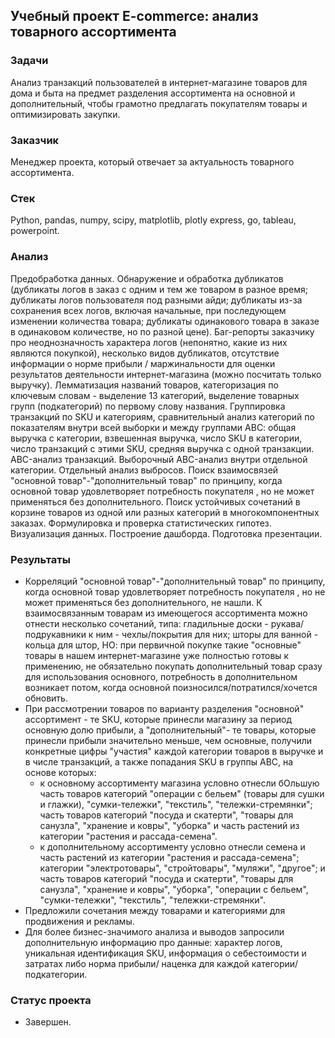 ## Учебный проект E-commerce: анализ товарного ассортимента
### Задачи
Анализ транзакций пользователей в интернет-магазине товаров для дома и быта на предмет разделения ассортимента на основной и дополнительный, чтобы грамотно предлагать покупателям товары и оптимизировать закупки.
### Заказчик
Менеджер проекта, который отвечает за актуальность товарного ассортимента.
### Стек
Python, pandas, numpy, scipy, matplotlib, plotly express, go, tableau, powerpoint.
### Анализ
Предобработка данных. Обнаружение и обработка дубликатов (дубликаты логов в заказ с одним и тем же товаром в разное время; дубликаты логов пользователя под разными айди; дубликаты из-за сохранения всех логов, включая начальные, при последующем изменении количества товара; дубликаты одинакового товара в заказе в одинаковом количестве, но по разной цене). Баг-репорты заказчику про неоднозначность характера логов (непонятно, какие из них являются покупкой), несколько видов дубликатов, отсутствие информации о норме прибыли / маржинальности для оценки результатов деятельности интернет-магазина (можно посчитать только выручку). Лемматизация названий товаров, категоризация по ключевым словам - выделение 13 категорий, выделение товарных групп (подкатегорий) по первому слову названия. Группировка транзакций по SKU и категориям, сравнительный анализ категорий по показателям внутри всей выборки и между группами АВС: общая выручка с категории, взвешенная выручка, число SKU в категории, число транзакций с этими SKU, средняя выручка с одной транзакции. ABC-анализ транзакций. Выборочный ABC-анализ внутри отдельной категории. Отдельный анализ выбросов. Поиск взаимосвязей "основной товар"-"дополнительный товар" по принципу, когда основной товар удовлетворяет потребность покупателя , но не может применяться без дополнительного. Поиск устойчивых сочетаний в корзине товаров из одной или разных категорий в многокомпонентных заказах. Формулировка и проверка статистических гипотез. Визуализация данных. Построение дашборда. Подготовка презентации.
### Результаты
- Корреляций "основной товар"-"дополнительный товар" по принципу, когда основной товар удовлетворяет потребность покупателя , но не может применяться без дополнительного, не нашли. К взаимосвязанным товарам из имеющегося ассортимента можно отнести несколько сочетаний, типа: гладильные доски - рукава/подрукавники к ним - чехлы/покрытия для них; шторы для ванной - кольца для штор, НО: при первичной покупке такие "основные" товары в нашем интернет-магазине уже полностью готовы к применению, не обязательно покупать дополнительный товар сразу для использования основного, потребность в дополнительном возникает потом, когда основной поизносился/потратился/хочется обновить.
- При рассмотрении товаров по варианту разделения "основной" ассортимент - те SKU, которые принесли магазину за период основную долю прибыли, а  "дополнительный"- те товары, которые принесли прибыли значительно меньше, чем основные, получили конкретные цифры "участия" каждой категории товаров в выручке и в числе транзакций, а также попадания SKU в группы АВС, на основе которых:
  - к основному ассортименту магазина условно отнесли бОльшую часть товаров категорий "операции с бельем" (товары для сушки и глажки), "сумки-тележки", "текстиль", "тележки-стремянки"; часть товаров категорий "посуда и скатерти", "товары для санузла", "хранение и ковры", "уборка" и часть растений из категории "растения и рассада-семена".
  - к дополнительному ассортименту условно отнесли семена и часть растений из категории "растения и рассада-семена"; категории "электротовары", "стройтовары", "муляжи", "другое"; и часть товаров категорий "посуда и скатерти", "товары для санузла", "хранение и ковры", "уборка", "операции с бельем", "сумки-тележки", "текстиль", "тележки-стремянки".
- Предложили сочетания между товарами и категориями для продвижения и рекламы.
- Для более бизнес-значимого анализа и выводов запросили дополнительную информацию про данные: характер логов, уникальная идентификация SKU, информация о себестоимости и затратах либо норма прибыли/ наценка для каждой категории/подкатегории.
### Статус проекта
+ Завершен.
